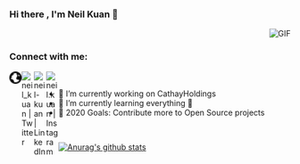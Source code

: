 ### Hi there , I'm Neil Kuan 👋  
<img align="right" alt="GIF" src="https://i.pinimg.com/originals/e4/26/70/e426702edf874b181aced1e2fa5c6cde.gif" />
</br>

### Connect with me:
[<img align="left" alt="blog.neilkuan.dev" width="22px" src="https://raw.githubusercontent.com/iconic/open-iconic/master/svg/globe.svg" />](https://blog.neilkuan.dev)
[<img align="left" alt="neil_kuan | Twitter" width="22px" src="https://cdn.jsdelivr.net/npm/simple-icons@v3/icons/twitter.svg" />](https://twitter.com/neil_kuan)
[<img align="left" alt="neil-kuan | LinkedIn" width="22px" src="https://cdn.jsdelivr.net/npm/simple-icons@v3/icons/linkedin.svg" />](https://www.linkedin.com/in/neil-kuan-792bb218a/)
[<img align="left" alt="neil.kuan | Instagram" width="22px" src="https://cdn.jsdelivr.net/npm/simple-icons@v3/icons/instagram.svg" />](https://www.instagram.com/neil.kuan/)

</br>



- 🔭 I’m currently working on CathayHoldings
- 🌱 I’m currently learning everything 🤣
- 🥅 2020 Goals: Contribute more to Open Source projects

</br>

[![Anurag's github stats](https://github-readme-stats.vercel.app/api?username=guan840912 "![Anurag's github stats")](https://github.com/anuraghazra/github-readme-stats)
